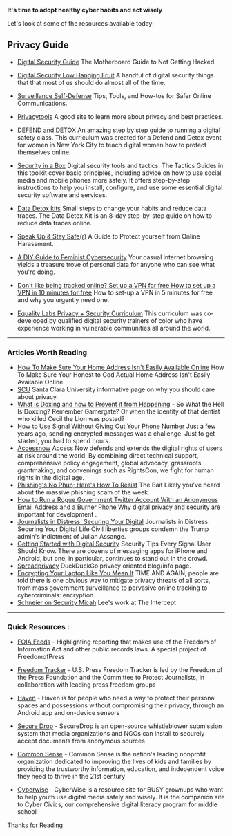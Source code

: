 **It's time to adopt healthy cyber habits and act wisely**

Let's look at some of the resources available today:

## Privacy Guide

-   [Digital Security Guide](https://www.vice.com/en_us/article/d3devm/motherboard-guide-to-not-getting-hacked-online-safety-guide) The Motherboard Guide to Not Getting Hacked.

-   [Digital Security Low Hanging Fruit](https://www.johnscottrailton.com/jsrs-digital-security-low-hanging-fruit/) A handful of digital security things that that most of us should do almost all of the time.

-   [Surveillance Self-Defense](https://ssd.eff.org) Tips, Tools, and How-tos for Safer Online Communications.

-   [Privacytools](https://www.privacytools.io) A good site to learn more about privacy and best practices.

-   [DEFEND and DETOX](https://thimbleprojects.org/amira/283780/#overview) An amazing step by step guide to running a digital safety class. This curriculum was created for a Defend and Detox event for women in New York City to teach digital women how to protect themselves online.

-   [Security in a Box](https://tacticssecurityinabox.org) Digital security tools and tactics. The Tactics Guides in this toolkit cover basic principles, including advice on how to use social media and mobile phones more safely. It offers step-by-step instructions to help you install, configure, and use some essential digital security software and services. 

-   [Data Detox kits](https://tacticaltech.org/news/data-detox-kit/) Small steps to change your habits and reduce data traces. The Data Detox Kit is an 8-day step-by-step guide on how to reduce data traces online.

-   [Speak Up & Stay Safe(r)](https://onlinesafety.feministfrequency.com/en/) A Guide to Protect yourself from Online Harassment.

-   [A DIY Guide to Feminist Cybersecurity](https://hackblossom.org/cybersecurity/) Your casual internet browsing yields a treasure trove of personal data for anyone who can see what you're doing.

-   [Don't like being tracked online? Set up a VPN for free How to set up a VPN in 10 minutes for free](https://medium.freecodecamp.org/how-to-set-up-a-vpn-in-5-minutes-for-free-and-why-you-urgently-need-one-d5cdba361907) How to set-up a VPN in 5 minutes for free and why you urgently need one.

-   [Equality Labs Privacy + Security Curriculum](https://www.equalitylabs.org/curriculum/) This curriculum was co-developed by qualified digital security trainers of color who have experience working in vulnerable communities all around the world. 

---------

### Articles Worth Reading 

-   [How To Make Sure Your Home Address Isn't Easily Available Online](https://www.autostraddle.com/how-to-make-sure-your-honest-to-god-actual-home-address-isnt-easily-available-online-365455/) How To Make Sure Your Honest to God Actual Home Address Isn't Easily Available Online.
-   [SCU](https://www.scu.edu/ethics/focus-areas/internet-ethics/resources/why-we-care-about-privacy/) Santa Clara University informative page on why you should care about privacy.
-   [What is Doxing and how to Prevent it from Happening](https://www.propublica.org/article/so-what-the-hell-is-doxxing) - So What the Hell Is Doxxing? Remember Gamergate? Or when the identity of that dentist who killed Cecil the Lion was posted?
-   [How to Use Signal Without Giving Out Your Phone Number](https://theintercept.com/2017/09/28/signal-tutorial-second-phone-number/) Just a few years ago, sending encrypted messages was a challenge. Just to get started, you had to spend hours. 
-   [Accessnow](https://www.accessnow.org/first-look-at-digital-security/) Access Now defends and extends the digital rights of users at risk around the world. By combining direct technical support, comprehensive policy engagement, global advocacy, grassroots grantmaking, and convenings such as RightsCon, we fight for human rights in the digital age. 
-   [Phishing's No Phun; Here's How To Resist](https://www.autostraddle.com/phishings-no-phun-heres-how-to-resist-the-bait-378342/) The Bait Likely you've heard about the massive phishing scam of the week.
-   [How to Run a Rogue Government Twitter Account With an Anonymous Email Address and a Burner Phone](https://www.theguardian.com/global-development/poverty-matters/2011/aug/04/digital-technology-development-tool) Why digital privacy and security are important for development .
-   [Journalists in Distress: Securing Your Digital](https://freedom.press/news/civil-liberties-groups-condemn-trump-admins-indictment-julian-assange/) Journalists in Distress: Securing Your Digital Life Civil liberties groups condemn the Trump admin's indictment of Julian Assange.
-   [Getting Started with Digital Security](https://theintercept.com/2016/07/02/security-tips-every-signal-user-should-know/) Security Tips Every Signal User Should Know. There are dozens of messaging apps for iPhone and Android, but one, in particular, continues to stand out in the crowd.
-   [Spreadprivacy](https://spreadprivacy.com) DuckDuckGo privacy oriented blog/info page.
-   [Encrypting Your Laptop Like You Mean It](https://theintercept.com/2015/04/27/encrypting-laptop-like-mean/) TIME AND AGAIN, people are told there is one obvious way to mitigate privacy threats of all sorts, from mass government surveillance to pervasive online tracking to cybercriminals: encryption.
-   [Schneier on Security Micah](https://theintercept.com/staff/micah-lee/) Lee's work at The Intercept

---------

### Quick Resources :

-   [FOIA Feeds](https://twitter.com/foiafeed) - Highlighting reporting that makes use of the Freedom of Information Act and other public records laws. A special project of FreedomofPress

-   [Freedom Tracker](https://pressfreedomtracker.us/) - U.S. Press Freedom Tracker is led by the Freedom of the Press Foundation and the Committee to Protect Journalists, in collaboration with leading press freedom groups

-   [Haven](https://guardianproject.github.io/haven/) - Haven is for people who need a way to protect their personal spaces and possessions without compromising their privacy, through an Android app and on-device sensors

-   [Secure Drop](https://securedrop.org/) - SecureDrop is an open-source whistleblower submission system that media organizations and NGOs can install to securely accept documents from anonymous sources

-   [Common Sense](https://www.commonsense.org/education/digital-citizenship/privacy-and-security) - Common Sense is the nation's leading nonprofit organization dedicated to improving the lives of kids and families by providing the trustworthy information, education, and independent voice they need to thrive in the 21st century

-   [Cyberwise](https://www.cyberwise.org/) - CyberWise is a resource site for BUSY grownups who want to help youth use digital media safely and wisely. It is the companion site to Cyber Civics, our comprehensive digital literacy program for middle school
    
Thanks for Reading
